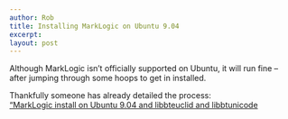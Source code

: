 ```yaml
---
author: Rob
title: Installing MarkLogic on Ubuntu 9.04
excerpt:
layout: post
---
```


Although MarkLogic isn’t officially supported on Ubuntu, it will run fine – after jumping through some hoops to get in installed.

Thankfully someone has already detailed the process:  
[“MarkLogic install on Ubuntu 9.04 and libbteuclid and libbtunicode][1]

 [1]: http://spig.net/